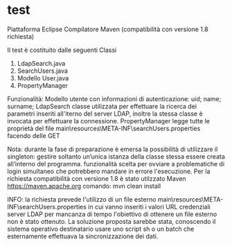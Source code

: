 # test
Piattaforma Eclipse
Compilatore Maven (compatibilità con versione 1.8 richiesta)

Il test è costituito dalle seguenti Classi
1) LdapSearch.java
2) SearchUsers.java
3) Modello User.java 
4) PropertyManager

Funzionalità:
Modello utente con informazioni di autenticazione:  uid; name; surname;
LdapSearch classe utilizzata per effettuare la ricerca dei parametri inseriti all'iterno del server LDAP, inoltre la stessa classe è invocata per effettuare la connessione.
PropertyManager legge tutte le proprietà del file main\resources\META-INF\searchUsers.properties facendo delle GET
 

Nota:
durante la fase di preparazione è emersa la possibilità di utilizzare il singleton: gestire soltanto un’unica istanza della classe stessa essere creata all’interno del programma. funzionalità scelta per ovviare a problematiche di login simultaneo che potrebbero mandare in errore l'esecuzione.
Per la richiesta compatibilità con versione 1.8 è stato utilzzato Maven https://maven.apache.org 
 comando: mvn clean install

INFO:
la richiesta prevede l'utilizzo di un file esterno
main\resources\META-INF\searchUsers.properties
in cui vanno inseriti i valori URL credenziali server LDAP
per mancanza di tempo l'obiettivo di ottenere un file esterno non è stato ottenuto.
La soluzione proposta sarebbe stata, conoscendo il sistema operativo destinatario usare uno script sh o un batch che esternamente effettuava la sincronizzazione dei dati.
